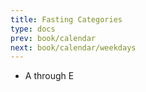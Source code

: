 ```yaml
---
title: Fasting Categories
type: docs
prev: book/calendar
next: book/calendar/weekdays
---
```


- A through E
